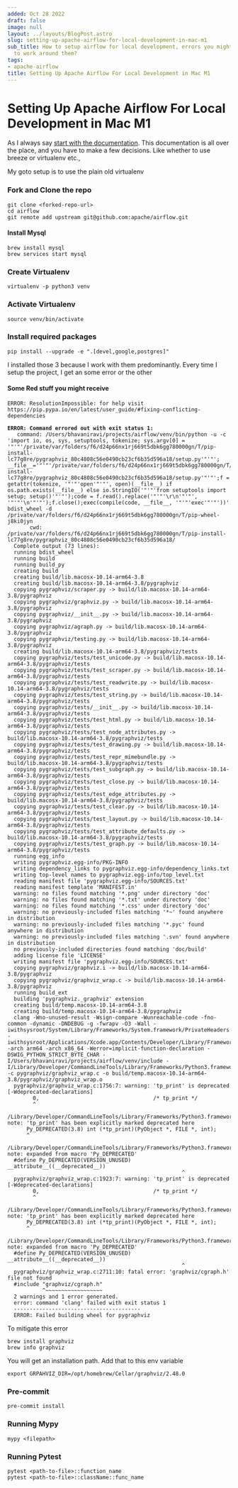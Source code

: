 ```yaml
---
added: Oct 28 2022
draft: false
image: null
layout: ../layouts/BlogPost.astro
slug: setting-up-apache-airflow-for-local-development-in-mac-m1
sub_title: How to setup airflow for local development, errors you might face and how
  to work around them?
tags:
- apache-airflow
title: Setting Up Apache Airflow For Local Development in Mac M1
---
```


# Setting Up Apache Airflow For Local Development in Mac M1

As I always say [start with the documentation](https://github.com/bhavaniravi/airflow/blob/main/CONTRIBUTING.rst). This documentation is all over the place, and you have to make a few decisions. Like whether to use breeze or virtualenv etc.,

My goto setup is to use the plain old virtualenv

### Fork and Clone the repo

```
git clone <forked-repo-url>
cd airflow
git remote add upstream git@github.com:apache/airflow.git
```

#### Install Mysql

```
brew install mysql
brew services start mysql
```

### Create Virtualenv

```
virtualenv -p python3 venv
```

### Activate Virtualenv

```
source venv/bin/activate
```

### Install required packages

```
pip install --upgrade -e ".[devel,google,postgres]"
```

I installed those 3 because I work with them predominantly. Every time I setup the project, I get an some error or the other

#### Some Red stuff you might receive

```
ERROR: ResolutionImpossible: for help visit https://pip.pypa.io/en/latest/user_guide/#fixing-conflicting-dependencies
```

<pre><code><strong>ERROR: Command errored out with exit status 1:
</strong>   command: /Users/bhavaniravi/projects/airflow/venv/bin/python -u -c 'import io, os, sys, setuptools, tokenize; sys.argv[0] = '"'"'/private/var/folders/f6/d24p66nx1rj669t5dbk6gg780000gn/T/pip-install-lc77g8re/pygraphviz_80c4808c56e0490cb23cf6b35d596a18/setup.py'"'"'; __file__='"'"'/private/var/folders/f6/d24p66nx1rj669t5dbk6gg780000gn/T/pip-install-lc77g8re/pygraphviz_80c4808c56e0490cb23cf6b35d596a18/setup.py'"'"';f = getattr(tokenize, '"'"'open'"'"', open)(__file__) if os.path.exists(__file__) else io.StringIO('"'"'from setuptools import setup; setup()'"'"');code = f.read().replace('"'"'\r\n'"'"', '"'"'\n'"'"');f.close();exec(compile(code, __file__, '"'"'exec'"'"'))' bdist_wheel -d /private/var/folders/f6/d24p66nx1rj669t5dbk6gg780000gn/T/pip-wheel-j8ki0jyn
       cwd: /private/var/folders/f6/d24p66nx1rj669t5dbk6gg780000gn/T/pip-install-lc77g8re/pygraphviz_80c4808c56e0490cb23cf6b35d596a18/
  Complete output (73 lines):
  running bdist_wheel
  running build
  running build_py
  creating build
  creating build/lib.macosx-10.14-arm64-3.8
  creating build/lib.macosx-10.14-arm64-3.8/pygraphviz
  copying pygraphviz/scraper.py -> build/lib.macosx-10.14-arm64-3.8/pygraphviz
  copying pygraphviz/graphviz.py -> build/lib.macosx-10.14-arm64-3.8/pygraphviz
  copying pygraphviz/__init__.py -> build/lib.macosx-10.14-arm64-3.8/pygraphviz
  copying pygraphviz/agraph.py -> build/lib.macosx-10.14-arm64-3.8/pygraphviz
  copying pygraphviz/testing.py -> build/lib.macosx-10.14-arm64-3.8/pygraphviz
  creating build/lib.macosx-10.14-arm64-3.8/pygraphviz/tests
  copying pygraphviz/tests/test_unicode.py -> build/lib.macosx-10.14-arm64-3.8/pygraphviz/tests
  copying pygraphviz/tests/test_scraper.py -> build/lib.macosx-10.14-arm64-3.8/pygraphviz/tests
  copying pygraphviz/tests/test_readwrite.py -> build/lib.macosx-10.14-arm64-3.8/pygraphviz/tests
  copying pygraphviz/tests/test_string.py -> build/lib.macosx-10.14-arm64-3.8/pygraphviz/tests
  copying pygraphviz/tests/__init__.py -> build/lib.macosx-10.14-arm64-3.8/pygraphviz/tests
  copying pygraphviz/tests/test_html.py -> build/lib.macosx-10.14-arm64-3.8/pygraphviz/tests
  copying pygraphviz/tests/test_node_attributes.py -> build/lib.macosx-10.14-arm64-3.8/pygraphviz/tests
  copying pygraphviz/tests/test_drawing.py -> build/lib.macosx-10.14-arm64-3.8/pygraphviz/tests
  copying pygraphviz/tests/test_repr_mimebundle.py -> build/lib.macosx-10.14-arm64-3.8/pygraphviz/tests
  copying pygraphviz/tests/test_subgraph.py -> build/lib.macosx-10.14-arm64-3.8/pygraphviz/tests
  copying pygraphviz/tests/test_close.py -> build/lib.macosx-10.14-arm64-3.8/pygraphviz/tests
  copying pygraphviz/tests/test_edge_attributes.py -> build/lib.macosx-10.14-arm64-3.8/pygraphviz/tests
  copying pygraphviz/tests/test_clear.py -> build/lib.macosx-10.14-arm64-3.8/pygraphviz/tests
  copying pygraphviz/tests/test_layout.py -> build/lib.macosx-10.14-arm64-3.8/pygraphviz/tests
  copying pygraphviz/tests/test_attribute_defaults.py -> build/lib.macosx-10.14-arm64-3.8/pygraphviz/tests
  copying pygraphviz/tests/test_graph.py -> build/lib.macosx-10.14-arm64-3.8/pygraphviz/tests
  running egg_info
  writing pygraphviz.egg-info/PKG-INFO
  writing dependency_links to pygraphviz.egg-info/dependency_links.txt
  writing top-level names to pygraphviz.egg-info/top_level.txt
  reading manifest file 'pygraphviz.egg-info/SOURCES.txt'
  reading manifest template 'MANIFEST.in'
  warning: no files found matching '*.png' under directory 'doc'
  warning: no files found matching '*.txt' under directory 'doc'
  warning: no files found matching '*.css' under directory 'doc'
  warning: no previously-included files matching '*~' found anywhere in distribution
  warning: no previously-included files matching '*.pyc' found anywhere in distribution
  warning: no previously-included files matching '.svn' found anywhere in distribution
  no previously-included directories found matching 'doc/build'
  adding license file 'LICENSE'
  writing manifest file 'pygraphviz.egg-info/SOURCES.txt'
  copying pygraphviz/graphviz.i -> build/lib.macosx-10.14-arm64-3.8/pygraphviz
  copying pygraphviz/graphviz_wrap.c -> build/lib.macosx-10.14-arm64-3.8/pygraphviz
  running build_ext
  building 'pygraphviz._graphviz' extension
  creating build/temp.macosx-10.14-arm64-3.8
  creating build/temp.macosx-10.14-arm64-3.8/pygraphviz
  clang -Wno-unused-result -Wsign-compare -Wunreachable-code -fno-common -dynamic -DNDEBUG -g -fwrapv -O3 -Wall -iwithsysroot/System/Library/Frameworks/System.framework/PrivateHeaders -iwithsysroot/Applications/Xcode.app/Contents/Developer/Library/Frameworks/Python3.framework/Versions/3.8/Headers -arch arm64 -arch x86_64 -Werror=implicit-function-declaration -DSWIG_PYTHON_STRICT_BYTE_CHAR -I/Users/bhavaniravi/projects/airflow/venv/include -I/Library/Developer/CommandLineTools/Library/Frameworks/Python3.framework/Versions/3.8/include/python3.8 -c pygraphviz/graphviz_wrap.c -o build/temp.macosx-10.14-arm64-3.8/pygraphviz/graphviz_wrap.o
  pygraphviz/graphviz_wrap.c:1756:7: warning: 'tp_print' is deprecated [-Wdeprecated-declarations]
        0,                                    /* tp_print */
        ^
  /Library/Developer/CommandLineTools/Library/Frameworks/Python3.framework/Versions/3.8/include/python3.8/cpython/object.h:260:5: note: 'tp_print' has been explicitly marked deprecated here
      Py_DEPRECATED(3.8) int (*tp_print)(PyObject *, FILE *, int);
      ^
  /Library/Developer/CommandLineTools/Library/Frameworks/Python3.framework/Versions/3.8/include/python3.8/pyport.h:515:54: note: expanded from macro 'Py_DEPRECATED'
  #define Py_DEPRECATED(VERSION_UNUSED) __attribute__((__deprecated__))
                                                       ^
  pygraphviz/graphviz_wrap.c:1923:7: warning: 'tp_print' is deprecated [-Wdeprecated-declarations]
        0,                                    /* tp_print */
        ^
  /Library/Developer/CommandLineTools/Library/Frameworks/Python3.framework/Versions/3.8/include/python3.8/cpython/object.h:260:5: note: 'tp_print' has been explicitly marked deprecated here
      Py_DEPRECATED(3.8) int (*tp_print)(PyObject *, FILE *, int);
      ^
  /Library/Developer/CommandLineTools/Library/Frameworks/Python3.framework/Versions/3.8/include/python3.8/pyport.h:515:54: note: expanded from macro 'Py_DEPRECATED'
  #define Py_DEPRECATED(VERSION_UNUSED) __attribute__((__deprecated__))
                                                       ^
  pygraphviz/graphviz_wrap.c:2711:10: fatal error: 'graphviz/cgraph.h' file not found
  #include "graphviz/cgraph.h"
           ^~~~~~~~~~~~~~~~~~~
  2 warnings and 1 error generated.
  error: command 'clang' failed with exit status 1
  ----------------------------------------
  ERROR: Failed building wheel for pygraphviz
</code></pre>

To mitigate this error

```
brew install graphviz
brew info graphviz
```

You will get an installation path. Add that to this env variable

```
export GRPAHVIZ_DIR=/opt/homebrew/Cellar/graphviz/2.48.0
```

### Pre-commit

```
pre-commit install
```

### Running Mypy

```
mypy <filepath>
```

### Running Pytest

```
pytest <path-to-file>::function_name
pytest <path-to-file>::className::func_name
```

